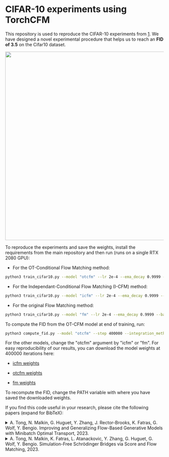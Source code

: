 # CIFAR-10 experiments using TorchCFM

This repository is used to reproduce the CIFAR-10 experiments from [1](https://arxiv.org/abs/2302.00482). We have designed a novel experimental procedure that helps us to reach an __FID of 3.5__ on the Cifar10 dataset.

<p align="center">
<img src="../../assets/169_generated_samples_otcfm.png" width="600"/>
</p>

To reproduce the experiments and save the weights, install the requirements from the main repository and then run (runs on a single RTX 2080 GPU):

- For the OT-Conditional Flow Matching method:

```bash
python3 train_cifar10.py --model "otcfm" --lr 2e-4 --ema_decay 0.9999 --batch_size 128 --total_steps 400001 --save_step 20000
```

- For the Independant-Conditional Flow Matching (I-CFM) method:

```bash
python3 train_cifar10.py --model "icfm" --lr 2e-4 --ema_decay 0.9999 --batch_size 128 --total_steps 400001 --save_step 20000
```

- For the original Flow Matching method:

```bash
python3 train_cifar10.py --model "fm" --lr 2e-4 --ema_decay 0.9999 --batch_size 128 --total_steps 400001 --save_step 20000
```

To compute the FID from the OT-CFM model at end of training, run:

```bash
python3 compute_fid.py --model "otcfm" --step 400000 --integration_method dopri5
```

For the other models, change the "otcfm" argument by "icfm" or "fm". For easy reproducibility of our results, you can download the model weights at 400000 iterations here:

- [icfm weights](https://github.com/atong01/conditional-flow-matching/releases/download/1.0.4/cfm_cifar10_weights_step_400000.pt)

- [otcfm weights](https://github.com/atong01/conditional-flow-matching/releases/download/1.0.4/otcfm_cifar10_weights_step_400000.pt)

- [fm weights](https://github.com/atong01/conditional-flow-matching/releases/download/1.0.4/fm_cifar10_weights_step_400000.pt)

To recompute the FID, change the PATH variable with where you have saved the downloaded weights.

If you find this code useful in your research, please cite the following papers (expand for BibTeX):

<details>
<summary>
A. Tong, N. Malkin, G. Huguet, Y. Zhang, J. Rector-Brooks, K. Fatras, G. Wolf, Y. Bengio. Improving and Generalizing Flow-Based Generative Models with Minibatch Optimal Transport, 2023.
</summary>

```bibtex
@article{tong2023improving,
  title={Improving and Generalizing Flow-Based Generative Models with Minibatch Optimal Transport},
  author={Tong, Alexander and Malkin, Nikolay and Huguet, Guillaume and Zhang, Yanlei and {Rector-Brooks}, Jarrid and Fatras, Kilian and Wolf, Guy and Bengio, Yoshua},
  year={2023},
  journal={arXiv preprint 2302.00482}
}
```

</details>

<details>
<summary>
A. Tong, N. Malkin, K. Fatras, L. Atanackovic, Y. Zhang, G. Huguet, G. Wolf, Y. Bengio. Simulation-Free Schrödinger Bridges via Score and Flow Matching, 2023.
</summary>

```bibtex
@article{tong2023simulation,
   title={Simulation-Free Schr{\"o}dinger Bridges via Score and Flow Matching},
   author={Tong, Alexander and Malkin, Nikolay and Fatras, Kilian and Atanackovic, Lazar and Zhang, Yanlei and Huguet, Guillaume and Wolf, Guy and Bengio, Yoshua},
   year={2023},
   journal={arXiv preprint 2307.03672}
}
```
